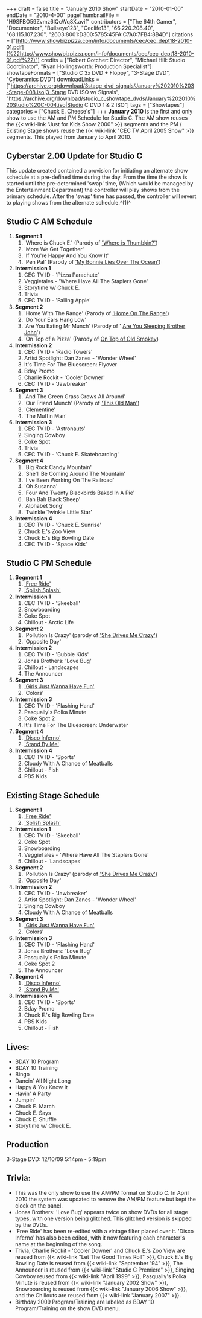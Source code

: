 +++
draft = false
title = "January 2010 Show"
startDate = "2010-01-00"
endDate = "2010-4-00"
pageThumbnailFile = "H9SFBO59Zvmz6IQcWq8X.avif"
contributors = ["The 64th Gamer", "Documentor", "Bullseye123", "Ceclife13", "66.220.208.40", "68.115.107.230", "2603:8001:D300:5785:45FA:C7A0:7FB4:8B4D"]
citations = ["[http://www.showbizpizza.com/info/documents/cec/cec_dept18-2010-01.pdf](%22http://www.showbizpizza.com/info/documents/cec/cec_dept18-2010-01.pdf%22)"]
credits = ["Robert Gotcher: Director", "Michael Hill: Studio Coordinator", "Ryan Hollingsworth: Production Specialist"]
showtapeFormats = ["Studio C 3x DVD + Floppy", "3-Stage DVD", "Cyberamics DVD"]
downloadLinks = ["https://archive.org/download/3stage_dvd_signals/January%202010%203-Stage-008.iso|3-Stage DVD ISO w/ Signals", "https://archive.org/download/studio_c_showtape_dvds/January%202010%20Studio%20C-004.iso|Studio C DVD 1 & 2 ISO"]
tags = ["Showtapes"]
categories = ["Chuck E. Cheese's"]
+++
**January 2010** is the first and only show to use the AM and PM Schedule for Studio C. The AM show reuses the {{< wiki-link "Just for Kids Show 2000" >}} segments and the PM / Existing Stage shows reuse the {{< wiki-link "CEC TV April 2005 Show" >}} segments.
This played from January to April 2010.

## Cyberstar 2.00 Update for Studio C

This update created contained a provision for initiating an alternate show schedule at a pre-defined time during the day. From the time the show is started until the pre-determined 'swap' time, (Which would be managed by the Entertainment Department) the controller will play shows from the primary schedule. After the 'swap' time has passed, the controller will revert to playing shows from the alternate schedule.^(1)^

## Studio C AM Schedule

1.  **Segment 1**
    1.  'Where is Chuck E.' (Parody of ['Where is Thumbkin?'](https://barney.fandom.com/wiki/Where_is_Thumbkin%3F))
    2.  'More We Get Together'
    3.  'If You're Happy And You Know It'
    4.  'Pen Pal' (Parody of ['My Bonnie Lies Over The Ocean'](https://en.wikipedia.org/wiki/My_Bonnie_Lies_over_the_Ocean))
2.  **Intermission 1**
    1.  CEC TV ID - 'Pizza Parachute'
    2.  Veggietales - 'Where Have All The Staplers Gone'
    3.  Storytime w/ Chuck E.
    4.  Trivia
    5.  CEC TV ID - 'Falling Apple'
3.  **Segment 2**
    1.  'Home With The Range' (Parody of ['Home On The Range'](https://en.wikipedia.org/wiki/Home_on_the_Range))
    2.  'Do Your Ears Hang Low'
    3.  'Are You Eating Mr Munch' (Parody of ' [Are You Sleeping Brother John](https://en.wikipedia.org/wiki/Fr%C3%A8re_Jacques)')
    4.  'On Top of a Pizza' (Parody of [On Top of Old Smokey](https://en.wikipedia.org/wiki/On_Top_of_Old_Smoky))
4.  **Intermission 2**
    1.  CEC TV ID - 'Radio Towers'
    2.  Artist Spotlight: Dan Zanes - 'Wonder Wheel'
    3.  It's Time For The Bluescreen: Flyover
    4.  Bday Promo
    5.  Charlie Rockit - 'Cooler Downer'
    6.  CEC TV ID - 'Jawbreaker'
5.  **Segment 3**
    1.  'And The Green Grass Grows All Around'
    2.  'Our Friend Munch' (Parody of ['This Old Man'](https://en.wikipedia.org/wiki/This_Old_Man))
    3.  'Clementine'
    4.  'The Muffin Man'
6.  **Intermission 3**
    1.  CEC TV ID - 'Astronauts'
    2.  Singing Cowboy
    3.  Coke Spot
    4.  Trivia
    5.  CEC TV ID - 'Chuck E. Skateboarding'
7.  **Segment 4**
    1.  'Big Rock Candy Mountain'
    2.  'She'll Be Coming Around The Mountain'
    3.  'I've Been Working On The Railroad'
    4.  'Oh Susanna'
    5.  'Four And Twenty Blackbirds Baked In A Pie'
    6.  'Bah Bah Black Sheep'
    7.  'Alphabet Song'
    8.  'Twinkle Twinkle Little Star'
8.  **Intermission 4**
    1.  CEC TV ID - 'Chuck E. Sunrise'
    2.  Chuck E.'s Zoo View
    3.  Chuck E.'s Big Bowling Date
    4.  CEC TV ID - 'Space Kids'

## Studio C PM Schedule

1.  **Segment 1**
    1.  ['Free Ride'](https://en.wikipedia.org/wiki/Free_Ride_(song))
    2.  ['Splish Splash'](https://en.wikipedia.org/wiki/Splish_Splash_(song))
2.  **Intermission 1**
    1.  CEC TV ID - 'Skeeball'
    2.  Snowboarding
    3.  Coke Spot
    4.  Chillout - Arctic Life
3.  **Segment 2**
    1.  'Pollution Is Crazy' (parody of ['She Drives Me Crazy'](https://en.wikipedia.org/wiki/She_Drives_Me_Crazy))
    2.  'Opposite Day'
4.  **Intermission 2**
    1.  CEC TV ID - 'Bubble Kids'
    2.  Jonas Brothers: 'Love Bug'
    3.  Chillout - Landscapes
    4.  The Announcer
5.  **Segment 3**
    1.  ['Girls Just Wanna Have Fun'](https://en.wikipedia.org/wiki/Girls_Just_Want_to_Have_Fun)
    2.  'Colors'
6.  **Intermission 3**
    1.  CEC TV ID - 'Flashing Hand'
    2.  Pasqually's Polka Minute
    3.  Coke Spot 2
    4.  It's Time For The Bluescreen: Underwater
7.  **Segment 4**
    1.  ['Disco Inferno'](https://en.wikipedia.org/wiki/Disco_Inferno)
    2.  ['Stand By Me'](https://en.wikipedia.org/wiki/Stand_by_Me_(Ben_E._King_song))
8.  **Intermission 4**
    1.  CEC TV ID - 'Sports'
    2.  Cloudy With A Chance of Meatballs
    3.  Chillout - Fish
    4.  PBS Kids

## Existing Stage Schedule

1.  **Segment 1**
    1.  ['Free Ride'](https://en.wikipedia.org/wiki/Free_Ride_(song))
    2.  ['Splish Splash'](https://en.wikipedia.org/wiki/Splish_Splash_(song))
2.  **Intermission 1**
    1.  CEC TV ID - 'Skeeball'
    2.  Coke Spot
    3.  Snowboarding
    4.  VeggieTales - 'Where Have All The Staplers Gone'
    5.  Chillout - 'Landscapes'
3.  **Segment 2**
    1.  'Pollution Is Crazy' (parody of ['She Drives Me Crazy'](https://en.wikipedia.org/wiki/She_Drives_Me_Crazy))
    2.  'Opposite Day'
4.  **Intermission 2**
    1.  CEC TV ID - 'Jawbreaker'
    2.  Artist Spotlight: Dan Zanes - 'Wonder Wheel'
    3.  Singing Cowboy
    4.  Cloudy With A Chance of Meatballs
5.  **Segment 3**
    1.  ['Girls Just Wanna Have Fun'](https://en.wikipedia.org/wiki/Girls_Just_Want_to_Have_Fun)
    2.  'Colors'
6.  **Intermission 3**
    1.  CEC TV ID - 'Flashing Hand'
    2.  Jonas Brothers: 'Love Bug'
    3.  Pasqually's Polka Minute
    4.  Coke Spot 2
    5.  The Announcer
7.  **Segment 4**
    1.  ['Disco Inferno'](https://en.wikipedia.org/wiki/Disco_Inferno)
    2.  ['Stand By Me'](https://en.wikipedia.org/wiki/Stand_by_Me_(Ben_E._King_song))
8.  **Intermission 4**
    1.  CEC TV ID - 'Sports'
    2.  Bday Promo
    3.  Chuck E.'s Big Bowling Date
    4.  PBS Kids
    5.  Chillout - Fish

## Lives:

- BDAY 10 Program
- BDAY 10 Training
- Bingo
- Dancin' All Night Long
- Happy & You Know It
- Havin' A Party
- Jumpin'
- Chuck E. March
- Chuck E. Says
- Chuck E. Shuffle
- Storytime w/ Chuck E.

## Production

3-Stage DVD: 12/10/09 5:14pm - 5:19pm

## Trivia:

- This was the only show to use the AM/PM format on Studio C. In April 2010 the system was updated to remove the AM/PM feature but kept the clock on the panel.
- Jonas Brothers: 'Love Bug' appears twice on show DVDs for all stage types, with one version being glitched. This glitched version is skipped by the DVDs.
- 'Free Ride' has been re-edited with a vintage filter placed over it. 'Disco Inferno' has also been edited, with it now featuring each character's name at the beginning of the song.
- Trivia, Charlie Rockit - 'Cooler Downer' and Chuck E.'s Zoo View are reused from {{< wiki-link "Let The Good Times Roll" >}}, Chuck E.'s Big Bowling Date is reused from {{< wiki-link "September '94" >}}, The Announcer is reused from {{< wiki-link "Studio C Premiere" >}}, Singing Cowboy reused from {{< wiki-link "April 1999" >}}, Pasqually's Polka Minute is reused from {{< wiki-link "January 2002 Show" >}}, Snowboarding is reused from {{< wiki-link "January 2006 Show" >}}, and the Chillouts are reused from {{< wiki-link "January 2007" >}}.
- Birthday 2009 Program/Training are labeled as BDAY 10 Program/Training on the show DVD menu.

